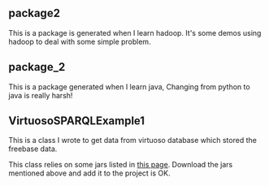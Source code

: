 ## package2 

This is a package is generated when I learn hadoop. It's some demos
using hadoop to deal with some simple problem.

## package_2

This is a package generated when I learn java, Changing from python 
to java is really harsh!

## VirtuosoSPARQLExample1 

This is a class I wrote to get data from virtuoso database which 
 stored the freebase data. 
 
 This class relies on some jars listed in 
 [this page](http://docs.openlinksw.com/virtuoso/rdfnativestorageprovidersjena/).
 Download the jars mentioned above and add it to the project is 
 OK.
 